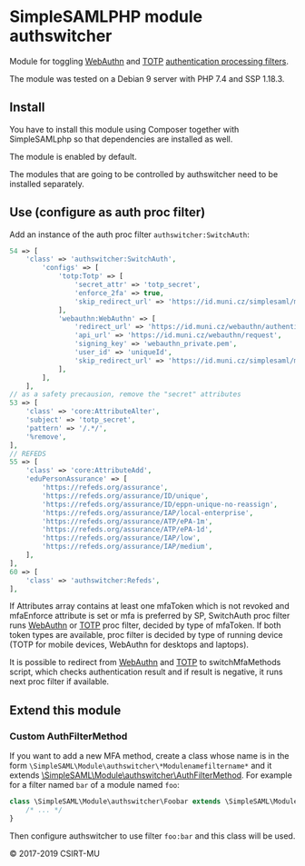 # SimpleSAMLPHP module authswitcher

Module for toggling [WebAuthn](https://github.com/CESNET/simplesamlphp-module-webauthn) and [TOTP](https://gitlab.ics.muni.cz/perun/proxyaai/simplesamlphp/simplesamlphp-module-totp) [authentication processing filters](https://simplesamlphp.org/docs/stable/simplesamlphp-authproc).

The module was tested on a Debian 9 server with PHP 7.4 and SSP 1.18.3.

## Install

You have to install this module using Composer together with SimpleSAMLphp so that dependencies are installed as well.

The module is enabled by default.

The modules that are going to be controlled by authswitcher need to be installed separately.

## Use (configure as auth proc filter)

Add an instance of the auth proc filter `authswitcher:SwitchAuth`:

```php
54 => [
    'class' => 'authswitcher:SwitchAuth',
        'configs' => [
            'totp:Totp' => [
                'secret_attr' => 'totp_secret',
                'enforce_2fa' => true,
                'skip_redirect_url' => 'https://id.muni.cz/simplesaml/module.php/authswitcher/switchMfaMethods.php',
            ],
            'webauthn:WebAuthn' => [
                'redirect_url' => 'https://id.muni.cz/webauthn/authentication_request',
                'api_url' => 'https://id.muni.cz/webauthn/request',
                'signing_key' => 'webauthn_private.pem',
                'user_id' => 'uniqueId',
                'skip_redirect_url' => 'https://id.muni.cz/simplesaml/module.php/authswitcher/switchMfaMethods.php',
            ],
        ],
    ],
// as a safety precausion, remove the "secret" attributes
53 => [
    'class' => 'core:AttributeAlter',
    'subject' => 'totp_secret',
    'pattern' => '/.*/',
    '%remove',
],
// REFEDS
55 => [
    'class' => 'core:AttributeAdd',
    'eduPersonAssurance' => [
        'https://refeds.org/assurance',
        'https://refeds.org/assurance/ID/unique',
        'https://refeds.org/assurance/ID/eppn-unique-no-reassign',
        'https://refeds.org/assurance/IAP/local-enterprise',
        'https://refeds.org/assurance/ATP/ePA-1m',
        'https://refeds.org/assurance/ATP/ePA-1d',
        'https://refeds.org/assurance/IAP/low',
        'https://refeds.org/assurance/IAP/medium',
    ],
],
60 => [
    'class' => 'authswitcher:Refeds',
],

```

If Attributes array contains at least one mfaToken which is not revoked and mfaEnforce attribute is set or mfa is preferred by SP, SwitchAuth proc filter runs [WebAuthn](https://github.com/CESNET/simplesamlphp-module-webauthn) or
[TOTP](https://gitlab.ics.muni.cz/perun/proxyaai/simplesamlphp/simplesamlphp-module-totp) proc filter, decided by type of mfaToken. If both token types are available, proc filter is decided by type of running device (TOTP for mobile devices, WebAuthn for desktops and laptops).

It is possible to redirect from [WebAuthn](https://github.com/CESNET/simplesamlphp-module-webauthn) and [TOTP](https://gitlab.ics.muni.cz/perun/proxyaai/simplesamlphp/simplesamlphp-module-totp) to switchMfaMethods script, which checks authentication result and if result is negative, it runs next proc filter if available.

## Extend this module

### Custom AuthFilterMethod

If you want to add a new MFA method, create a class whose name is in the form `\SimpleSAML\Module\authswitcher\*Modulenamefiltername*` and it extends [\SimpleSAML\Module\authswitcher\AuthFilterMethod](https://gitlab.ics.muni.cz/id.muni.cz/id.muni.cz-authswitcher/blob/master/lib/AuthFilterMethod.php).
For example for a filter named `bar` of a module named `foo`:

```php
class \SimpleSAML\Module\authswitcher\Foobar extends \SimpleSAML\Module\authswitcher\AuthFilterMethod {
    /* ... */
}
```

Then configure authswitcher to use filter `foo:bar` and this class will be used.

© 2017-2019 CSIRT-MU

